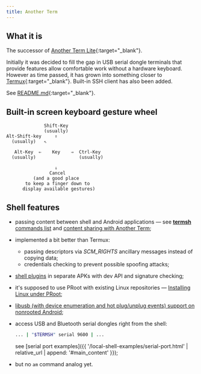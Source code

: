 ```yaml
---
title: Another Term
---
```

## What it is

The successor of [Another Term Lite](https://github.com/green-green-avk/AnotherTermLite){:target="_blank"}.

Initially it was decided to fill the gap in USB serial dongle terminals
that provide features allow comfortable work without a hardware keyboard.
However as time passed, it has grown into something closer to [Termux](https://termux.com/){:target="_blank"}.
Built-in SSH client has also been added.

See [README.md](https://github.com/green-green-avk/AnotherTerm/blob/master/README.md){:target="_blank"}.

## Built-in screen keyboard gesture wheel

```
              Shift-Key
              (usually)
Alt-Shift-key     ⇑
  (usually)   ⇖

   Alt-Key  ⇐    Key    ⇒  Ctrl-Key
  (usually)                (usually)

                  ⇓
                Cancel
          (and a good place
       to keep a finger down to
      display available gestures)
```

## Shell features

* passing content between shell and Android applications — see [**termsh** commands list](local-shell-utility.html#main_content)
  and [content sharing with Another Term](local-shell-share-input.html#main_content);

* implemented a bit better than Termux:
  * passing descriptors via *SCM_RIGHTS* ancillary messages instead of copying data;
  * credentials checking to prevent possible spoofing attacks;

* [shell plugins](local-shell-plugins.html#main_content) in separate APKs with dev API and signature checking;

* it's supposed to use PRoot with existing Linux repositories — [Installing Linux under PRoot](installing-linux-under-proot.html#main_content);

* [libusb (with device enumeration and hot plug/unplug events) support on nonrooted Android](installing-libusb-for-nonrooted-android.html#main_content);

* access USB and Bluetooth serial dongles right from the shell:
  ```sh
  ... | "$TERMSH" serial 9600 | ...
  ```
  see [serial port examples]({{ '/local-shell-examples/serial-port.html' | relative_url | append: '#main_content' }});

* but no `am` command analog yet.
